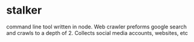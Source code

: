 # stalker
command line tool written in node. Web crawler preforms google search and crawls to a depth of 2. Collects social media accounts, websites, etc
